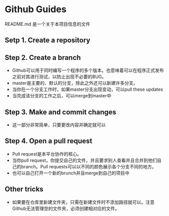 # Github Guides

README.md 是一个关于本项目信息的文件

## Setp 1. Create a repository

## Step 2. Create a branch

* Github可以用于同时编写一个程序的多个版本。也意味着可以在程序正式发布之前对其进行测试，以防止出现不必要的BUG。
* master是主要的、默认的分支，除此之外还可以新建许多分支。
* 当你在一个分支工作时，如果master分支出现变动，可以pull these updates
* 当完成该分支的工作之后，可以merge到master中

## Step 3. Make and commit changes

* 这一部分非常简单，只要更改内容并确定就可以

## Step 4. Open a pull request

* Pull request是本平台协作的核心。
* 当你pull request，你提交自己的文件，并且要求别人查看并且合并到他们自己的branch。Pull requests可以以不同的颜色展示各个分支不同的地方。
* 也可以自己打开一个新的brunch并且merge到自己的项目中

## Other tricks

* 如果要在仓库里新建文件夹，只需在新建文件时不添加路径就可以。注意Github无法管理空的文件夹，必须创建相对应的文件。
